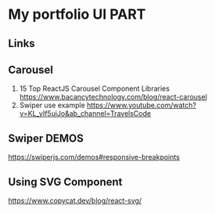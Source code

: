 # My portfolio UI PART

## Links

## Carousel

1. 15 Top ReactJS Carousel Component Libraries <https://www.bacancytechnology.com/blog/react-carousel>
2. Swiper use example <https://www.youtube.com/watch?v=KL_yIf5uiJo&ab_channel=TravelsCode>

## Swiper DEMOS

<https://swiperjs.com/demos#responsive-breakpoints>

## Using SVG Component

<https://www.copycat.dev/blog/react-svg/>
